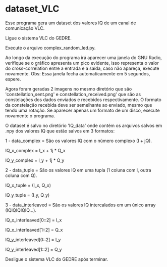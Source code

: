# dataset_VLC
Esse programa gera um dataset dos valores IQ de um canal de comunicação VLC.


Ligue o sistema VLC do GEDRE.

Execute o arquivo complex_random_led.py.

Ao longo da execução do programa irá aparecer uma janela do GNU Radio, verifique se o gráfico apresenta um pico evidente, isso representa o valor do cross-correlation entre a entrada e a saída, caso não apareça, execute novamente. Obs: Essa janela fecha automaticamente em 5 segundos, espere.

          
Agora foram geradas 2 imagens no mesmo diretório que são 'constellation_sent.png' e constellation_received.png' que são as constelações dos dados enviados e recebidos respectivamente. O formato da constelação recebida deve ser semelhante ao enviado, mesmo que tendo uma rotação. Se aparecer apenas um formato de um disco, execute novamente o programa.


O dataset é salvo no diretório 'IQ_data' onde contém os arquivos salvos em .npy dos valores IQ que estão salvos em 3 formatos:

1 - data_complex = São os valores IQ com o número complexo (I + jQ).

IQ_x_complex = I_x + 1j * Q_x

IQ_y_complex = I_y + 1j * Q_y

                
                   
2 - data_tuple = São os valores IQ em uma tupla (1 coluna com I, outra coluna com Q).  

IQ_x_tuple = (I_x, Q_x)

IQ_y_tuple = (I_y, Q_y)


3 - data_interleaved = São os valores IQ intercalados em um único array (IQIQIQIQIQ...).

IQ_x_interleaved[0::2] = I_x

IQ_x_interleaved[1::2] = Q_x

IQ_y_interleaved[0::2] = I_y

IQ_y_interleaved[1::2] = Q_y


Desligue o sistema VLC do GEDRE após terminar. 


